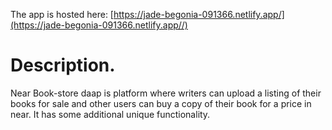The app is hosted here: [https://jade-begonia-091366.netlify.app/](https://jade-begonia-091366.netlify.app//)

# Description.

Near Book-store daap is platform where writers can upload a listing of their books for sale and other users can buy a copy of their book for a price in near. It has some additional unique functionality.
